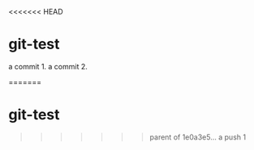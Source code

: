 <<<<<<< HEAD
# git-test
a commit 1.
a commit 2.

=======
# git-test
>>>>>>> parent of 1e0a3e5... a push 1
